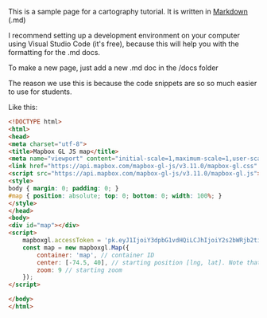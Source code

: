 This is a sample page for a cartography tutorial. It is written in [Markdown](https://www.markdownguide.org/) (.md)

I recommend setting up a development environment on your computer using Visual Studio Code (it's free), because this will help you with the formatting for the .md docs.

To make a new page, just add a new .md doc in the /docs folder

The reason we use this is because the code snippets are so so much easier to use for students.

Like this:
``` html
<!DOCTYPE html>
<html>
<head>
<meta charset="utf-8">
<title>Mapbox GL JS map</title>
<meta name="viewport" content="initial-scale=1,maximum-scale=1,user-scalable=no">
<link href="https://api.mapbox.com/mapbox-gl-js/v3.11.0/mapbox-gl.css" rel="stylesheet">
<script src="https://api.mapbox.com/mapbox-gl-js/v3.11.0/mapbox-gl.js"></script>
<style>
body { margin: 0; padding: 0; }
#map { position: absolute; top: 0; bottom: 0; width: 100%; }
</style>
</head>
<body>
<div id="map"></div>
<script>
	mapboxgl.accessToken = 'pk.eyJ1IjoiY3dpbG1vdHQiLCJhIjoiY2s2bWRjb2tiMG1xMjNqcDZkbGNjcjVraiJ9.2nNOYL23A1cfZSE4hdC9ew';
    const map = new mapboxgl.Map({
        container: 'map', // container ID
        center: [-74.5, 40], // starting position [lng, lat]. Note that lat must be set between -90 and 90
        zoom: 9 // starting zoom
    });
</script>

</body>
</html>
```
